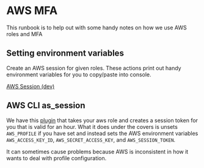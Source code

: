 # AWS MFA

This runbook is to help out with some handy notes on how we use AWS roles and MFA

## Setting environment variables

Create an AWS session for given roles. These actions print out handy environment variables for you to copy/paste into console.

[AWS Session (dev)](https://console.transposit.com/mc/t/transposit-eng/actions/aws_session_dev)

## AWS CLI as_session

We have this [plugin](https://github.com/transposit/awscli-as-session) that takes your aws role and creates a session token for you that is valid for an hour. What it does under the covers is unsets `AWS_PROFILE` if you have set and instead sets the AWS environment variables `AWS_ACCESS_KEY_ID`, `AWS_SECRET_ACCESS_KEY`, and `AWS_SESSION_TOKEN`.

It can sometimes cause problems because AWS is inconsistent in how it wants to deal with profile configuration.